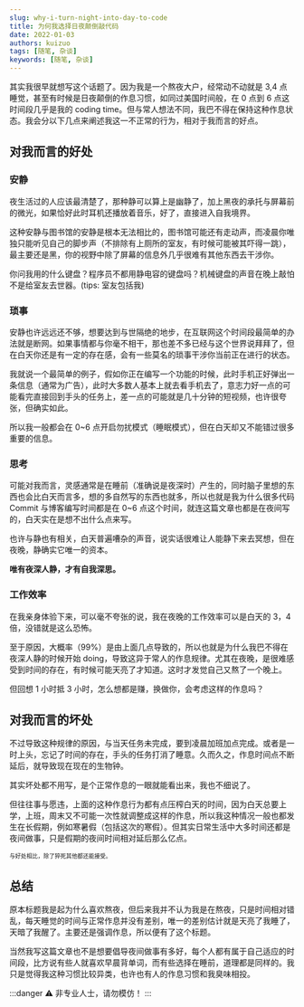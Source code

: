 ```yaml
---
slug: why-i-turn-night-into-day-to-code
title: 为何我选择日夜颠倒敲代码
date: 2022-01-03
authors: kuizuo
tags: [随笔, 杂谈]
keywords: [随笔, 杂谈]
---
```


其实我很早就想写这个话题了。因为我是一个熬夜大户，经常动不动就是 3,4 点睡觉，甚至有时候是日夜颠倒的作息习惯，如同过美国时间般，在 0 点到 6 点这时间段几乎是我的 coding time。但与常人想法不同，我巴不得在保持这种作息状态。我会分以下几点来阐述我这一不正常的行为，相对于我而言的好点。

<!-- truncate -->

## 对我而言的好处

### 安静

夜生活过的人应该最清楚了，那种静可以算上是幽静了，加上黑夜的承托与屏幕前的微光，如果恰好此时耳机还播放着音乐，好了，直接进入自我境界。

这种安静与图书馆的安静是根本无法相比的，图书馆可能还有走动声，而凌晨你唯独只能听见自己的脚步声（不排除有上厕所的室友，有时候可能被其吓得一跳），最主要还是黑，你的视野中除了屏幕的信息外几乎很难有其他东西去干涉你。

你问我用的什么键盘？程序员不都用静电容的键盘吗？机械键盘的声音在晚上敲怕不是给室友去世器。(tips: 室友包括我)

### 琐事

安静也许远远还不够，想要达到与世隔绝的地步，在互联网这个时间段最简单的办法就是断网。如果事情都与你毫不相干，那也差不多已经与这个世界说拜拜了，但在白天你还是有一定的存在感，会有一些莫名的琐事干涉你当前正在进行的状态。

我就说一个最简单的例子，假如你正在编写一个功能的时候，此时手机正好弹出一条信息（通常为广告），此时大多数人基本上就去看手机去了，意志力好一点的可能看完直接回到手头的任务上，差一点的可能就是几十分钟的短视频，也许很夸张，但确实如此。

所以我一般都会在 0~6 点开启勿扰模式（睡眠模式），但在白天却又不能错过很多重要的信息。

### 思考

可能对我而言，灵感通常是在睡前（准确说是夜深时）产生的，同时脑子里想的东西也会比白天而言多，想的多自然写的东西也就多，所以也就是我为什么很多代码 Commit 与博客编写时间都是在 0~6 点这个时间，就连这篇文章也都是在夜间写的，白天实在是想不出什么点来写。

也许与静也有相关，白天普遍嘈杂的声音，说实话很难让人能静下来去冥想，但在夜晚，静确实它唯一的资本。

**唯有夜深人静，才有自我深思。**

### 工作效率

在我亲身体验下来，可以毫不夸张的说，我在夜晚的工作效率可以是白天的 3，4 倍，没错就是这么恐怖。

至于原因，大概率（99%）是由上面几点导致的，所以也就是为什么我巴不得在夜深人静的时候开始 doing，导致这异于常人的作息规律。尤其在夜晚，是很难感受到时间的存在，有时候可能天亮了才知道。这时才发觉自己又熬了一个晚上。

但回想 1 小时抵 3 小时，怎么想都是赚，换做你，会考虑这样的作息吗？

## 对我而言的坏处

不过导致这种规律的原因，与当天任务未完成，要到凌晨加班加点完成。或者是一时上头，忘记了时间的存在，手头的任务打消了睡意。久而久之，作息时间点不断延后，就导致现在现在的生物钟。

其实坏处都不用写，是个正常作息的一眼就能看出来，我也不细说了。

但往往事与愿违，上面的这种作息行为都有点压榨白天的时间，因为白天总要上学，上班，周末又不可能一次性就调整成这样的作息，所以我这种情况一般也都发生在长假期，例如寒暑假（包括这次的寒假）。但其实日常生活中大多时间还都是夜间做事，只是假期的夜间时间相对延后那么亿点。

<font size="1">与好处相比，除了猝死其他都还能接受。</font>

## 总结

原本标题我是起为什么喜欢熬夜，但后来我并不认为我是在熬夜，只是时间相对错乱，每天睡觉的时间与正常作息并没有差别，唯一的差别估计就是天亮了我睡了，天暗了我醒了。主要还是强调作息，所以便有了这个标题。

当然我写这篇文章也不是想要倡导夜间做事有多好，每个人都有属于自己适应的时间段，比方说有些人就喜欢早晨背单词，而有些选择在睡前，道理都是同样的。我只是觉得我这种习惯比较异类，也许也有人的作息习惯和我臭味相投。

:::danger ⚠️ 非专业人士，请勿模仿！ :::
